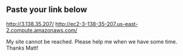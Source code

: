 ## Paste your link below

http://3.138.35.207/
http://ec2-3-138-35-207.us-east-2.compute.amazonaws.com/

My site cannot be reached. Please help me when we have some time. Thanks Matt!